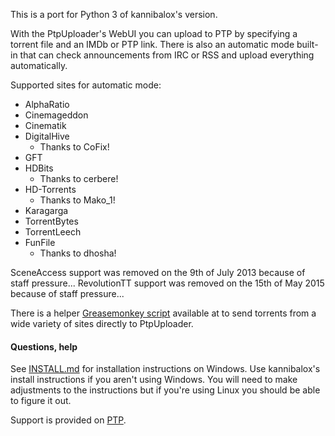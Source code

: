 This is a port for Python 3 of kannibalox's version.

With the PtpUploader's WebUI you can upload to PTP by specifying a torrent file and an IMDb or PTP link.
There is also an automatic mode built-in that can check announcements from IRC or RSS and upload everything automatically.

Supported sites for automatic mode:
* AlphaRatio
* Cinemageddon
* Cinematik
* DigitalHive
	* Thanks to CoFix!
* GFT
* HDBits
	* Thanks to cerbere!
* HD-Torrents
	* Thanks to Mako_1!
*  Karagarga
* TorrentBytes
* TorrentLeech
* FunFile
	* Thanks to dhosha!

SceneAccess support was removed on the 9th of July 2013 because of staff pressure...
RevolutionTT support was removed on the 15th of May 2015 because of staff pressure...

There is a helper [Greasemonkey script](https://raw.githubusercontent.com/TnS-hun/PtpUploader/master/PtpUploaderTorrentSender.user.js) available at to send torrents from a wide variety of sites directly to PtpUploader.

#### Questions, help

See [INSTALL.md](INSTALL.md) for installation instructions on Windows. Use kannibalox's install instructions if you aren't using Windows. You will need to make adjustments to the instructions but if you're using Linux you should be able to figure it out. 

Support is provided on [PTP](https://passthepopcorn.me/forums.php?action=viewthread&threadid=9245).
